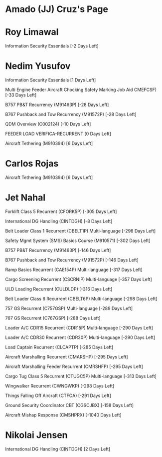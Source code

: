 # Amado (JJ) Cruz's Page




# Roy Limawal


Information Security Essentials [-2 Days Left]



# Nedim Yusufov


Information Security Essentials [1 Days Left]

Multi Engine Feeder Aircraft Chocking Safety Marking Job Aid  CMEFCSF) [-33 Days Left]

B757 PB&T Recurrency (M91463P) [-28 Days Left]

B767 Pushback and Tow Recurrency (M91572P) [-28 Days Left]

QDM Overview (C002124) [-10 Days Left]

FEEDER LOAD VERIFICA-RECURRENT [0 Days Left]

Aircraft Tethering (M910394) [6 Days Left]



# Carlos Rojas


Aircraft Tethering (M910394) [6 Days Left]



# Jet Nahal


Forklift Class 5 Recurrent (CFORK5P) [-305 Days Left]

International DG Handling (CINTDGH) [-8 Days Left]

Belt Loader Class 1 Recurrent (CBELT1P) Multi-language [-298 Days Left]

Safety Mgmt System (SMS) Basics Course (M910571) [-302 Days Left]

B757 PB&T Recurrency (M91463P) [-146 Days Left]

B767 Pushback and Tow Recurrency (M91572P) [-146 Days Left]

Ramp Basics Recurrent (CAE154P) Multi-language [-317 Days Left]

Cargo Screening Recurrent (CSCRNIP) Multi-language [-357 Days Left]

ULD Loading Recurrent (CULDLDP) [-316 Days Left]

Belt Loader Class 6 Recurrent (CBELT6P) Multi-language [-298 Days Left]

757 GS Recurrent (C757GSP) Multi-language [-289 Days Left]

767 GS Recurrent (C767GSP) [-288 Days Left]

Loader A/C CDR15 Recurrent (CDR15P) Multi-language [-290 Days Left]

Loader A/C CDR30 Recurrent (CDR30P) Multi-language [-290 Days Left]

Load Captain Recurrent (CLCAPTP) [-285 Days Left]

Aircraft Marshalling Recurrent (CMARSHP) [-295 Days Left]

Aircraft Marshalling Feeder Recurrent (CMRSHFP) [-295 Days Left]

Cargo Tug Class 5 Recurrent (CTUGC5P) Multi-language [-313 Days Left]

Wingwalker Recurrent (CWNGWKP) [-298 Days Left]

Things Falling Off Aircraft (CTFOA) [-291 Days Left]

Ground Security Coordinator CBT (CGSCJBX) [-158 Days Left]

Aircraft Mishap Response (CMSHPRX) [-1040 Days Left]



# Nikolai Jensen


International DG Handling (CINTDGH) [2 Days Left]



